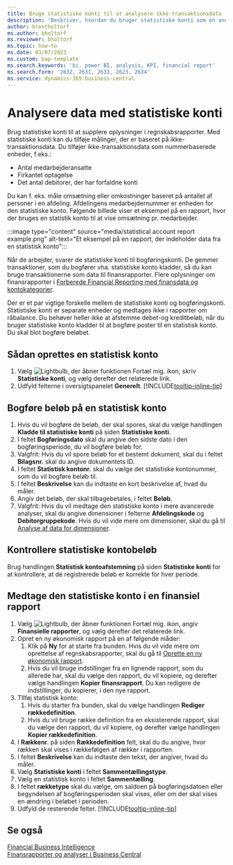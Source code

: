 ```yaml
---
title: Bruge statistiske konti til at analysere ikke-transaktionsdata
description: 'Beskriver, hvordan du bruger statistiske konti som en anden datakilde til dine analyser.'
author: brentholtorf
ms.author: bholtorf
ms.reviewer: bholtorf
ms.topic: how-to
ms.date: 03/07/2023
ms.custom: bap-template
ms.search.keywords: 'bi, power BI, analysis, KPI, financial report'
ms.search.form: '2632, 2631, 2633, 2623, 2634'
ms.service: dynamics-365-business-central
---
```

# <a name="analyze-data-with-statistical-accounts"></a>Analysere data med statistiske konti

Brug statistiske konti til at supplere oplysninger i regnskabsrapporter. Med statistiske konti kan du tilføje målinger, der er baseret på ikke-transaktionsdata. Du tilføjer ikke-transaktionsdata som nummerbaserede enheder, f.eks.:

* Antal medarbejderansatte
* Firkantet optagelse
* Det antal debitorer, der har forfaldne konti

Du kan f. eks. måle omsætning eller omkostninger baseret på antallet af personer i en afdeling. Afdelingens medarbejdernummer er enheden for den statistiske konto. Følgende billede viser et eksempel på en rapport, hvor der bruges en statistik konto til at vise omsætning pr. medarbejder.

:::image type="content" source="media/statistical account report example.png" alt-text="Et eksempel på en rapport, der indeholder data fra en statistisk konto":::

Når de arbejder, svarer de statistiske konti til bogføringskonti. De gemmer transaktioner, som du bogfører vha. statistiske konto kladder, så du kan bruge transaktionerne som data til finansrapporter. Flere oplysninger om finansrapporter i [Forberede Financial Reporting med finansdata og kontokategorier](bi-how-work-account-schedule.md). 

Der er et par vigtige forskelle mellem de statistiske konti og bogføringskonti. Statistiske konti er separate enheder og medtages ikke i rapporter om råbalance. Du behøver heller ikke at afstemme debet-og kreditbeløb, når du bruger statistiske konto kladder til at bogføre poster til en statistisk konto. Du skal blot bogføre beløbet.

## <a name="set-up-a-statistical-account"></a>Sådan oprettes en statistisk konto

1. Vælg ![Lightbulb, der åbner funktionen Fortæl mig.](media/ui-search/search_small.png "Fortæl mig, hvad du vil foretage dig") ikon, skriv **Statistiske konti**, og vælg derefter det relaterede link.
1. Udfyld felterne i oversigtspanelet **Generelt**. [!INCLUDE[tooltip-inline-tip](includes/tooltip-inline-tip_md.md)]

## <a name="post-amounts-to-a-statistical-account"></a>Bogføre beløb på en statistisk konto

1. Hvis du vil bogføre de beløb, der skal spores, skal du vælge handlingen **Kladde til statistiske konti** på siden **Statistiske konti**.
1. I feltet **Bogføringsdato** skal du angive den sidste dato i den bogføringsperiode, du vil bogføre beløb for.
1. Valgfrit: Hvis du vil spore beløb for et bestemt dokument, skal du i feltet **Bilagsnr.** skal du angive dokumentets ID.
1. I feltet **Statistisk kontonr.** skal du vælge det statistiske kontonummer, som du vil bogføre beløb til.
1. I feltet **Beskrivelse** kan du indtaste en kort beskrivelse af, hvad du måler.  
1. Angiv det beløb, der skal tilbagebetales, i feltet **Beløb**. 
1. Valgfrit: Hvis du vil medtage den statistiske konto i mere avancerede analyser, skal du angive dimensioner i felterne **Afdelingskode** og **Debitorgruppekode**. Hvis du vil vide mere om dimensioner, skal du gå til [Analyse af data for dimensioner](bi-how-analyze-data-dimension.md).

## <a name="verify-statistical-account-amounts"></a>Kontrollere statistiske kontobeløb

Brug handlingen **Statistisk kontoafstemning** på siden **Statistiske konti** for at kontrollere, at de registrerede beløb er korrekte for hver periode.  

## <a name="include-the-statistical-account-in-a-financial-report"></a>Medtage den statistiske konto i en finansiel rapport

1. Vælg ![Lightbulb, der åbner funktionen Fortæl mig.](media/ui-search/search_small.png "Fortæl mig, hvad du vil foretage dig") ikon, angiv **Finansielle rapporter**, og vælg derefter det relaterede link.
1. Opret en ny økonomisk rapport på en af følgende måder:
    1. Klik på **Ny** for at starte fra bunden. Hvis du vil vide mere om oprettelse af regnskabsrapporter, skal du gå til [Oprette en ny økonomisk rapport](bi-how-work-account-schedule.md#create-a-new-financial-report).
    1. Hvis du vil bruge indstillinger fra en lignende rapport, som du allerede har, skal du vælge den rapport, du vil kopiere, og derefter vælge handlingen **Kopier finansrapport**. Du kan redigere de indstillinger, du kopierer, i den nye rapport.
1. TIlføj statistisk konto:
    1. Hvis du starter fra bunden, skal du vælge handlingen **Rediger rækkedefinition**.
    1. Hvis du vil bruge række definition fra en eksisterende rapport, skal du vælge den rapport, du vil kopiere, og derefter vælge handlingen **Kopier rækkedefinition**.
1. I **Rækkenr.** på siden **Rækkedefinition** felt, skal du du angive, hvor rækken skal vises i rækkefølgen af rækker i rapporten.
1. I feltet **Beskrivelse** kan du indtaste den tekst, der angiver, hvad du måler.
1. Vælg **Statistiske konti** i feltet **Sammentællingstype**.
1. Vælg en statistisk konto i feltet **Sammentælling**.
1. I feltet **rækketype** skal du vælge, om saldoen på bogføringsdatoen eller begyndelsen af bogføringsperioden skal vises, eller om der skal vises en ændring i beløbet i perioden.
1. Udfyld de resterende felter. [!INCLUDE[tooltip-inline-tip](includes/tooltip-inline-tip_md.md)]

## <a name="see-also"></a>Se også

[Financial Business Intelligence](bi.md)  
[Finansrapporter og analyser i Business Central](finance-reports.md)
